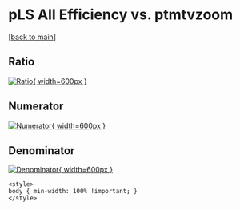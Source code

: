 # pLS All Efficiency vs. ptmtvzoom

[[back to main](./)]



## Ratio

[![Ratio](../mtv/var/pLS_0_eff_ptmtvzoom.png){ width=600px }](../mtv/var/pLS_0_eff_ptmtvzoom.pdf)

## Numerator

[![Numerator](../mtv/num/pLS_0_eff_ptmtvzoom_num0.png){ width=600px }](../mtv/num/pLS_0_eff_ptmtvzoom_num0.pdf)

## Denominator

[![Denominator](../mtv/den/pLS_0_eff_ptmtvzoom_den.png){ width=600px }](../mtv/den/pLS_0_eff_ptmtvzoom_den.pdf)


``` {=html}
<style>
body { min-width: 100% !important; }
</style>
```
